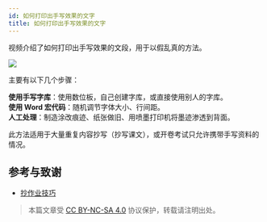 ```yaml
---
id: 如何打印出手写效果的文字
title: 如何打印出手写效果的文字
---
```


视频介绍了如何打印出手写效果的文段，用于以假乱真的方法。

![](https://cos.wiki-power.com/img/20200226191434.png)

主要有以下几个步骤：

**使用手写字库**：使用数位板，自己创建字库，或直接使用别人的字库。  
**使用 Word 宏代码**：随机调节字体大小、行间距。  
**人工处理**：制造涂改痕迹、纸张做旧、用喷墨打印机将墨迹渗透到背面。

此方法适用于大量重复内容抄写（抄写课文），或开卷考试只允许携带手写资料的情况。

## 参考与致谢

- [抄作业技巧](https://www.bilibili.com/video/av87409493/?spm_id_from=333.788.videocard.0)



> 本篇文章受 [CC BY-NC-SA 4.0](https://creativecommons.org/licenses/by/4.0/deed.zh) 协议保护，转载请注明出处。

